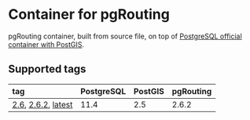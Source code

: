 # Container for pgRouting

pgRouting container, built from source file, on top of [PostgreSQL official container with PostGIS](https://github.com/idussaut/postgis).

## Supported tags

| tag                                  | PostgreSQL | PostGIS | pgRouting |
| :----------------------------------- | :--------- | :------ | :-------- |
| [2.6](./), [2.6.2](./), [latest](./) | 11.4       | 2.5     | 2.6.2     |
